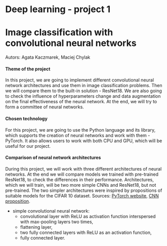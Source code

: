 # Deep learning - project 1

# Image classification with convolutional neural networks

Autors: Agata Kaczmarek, Maciej Chylak

#### Theme of the project

In this project, we are going to implement different convolutional neural network architectures and use them in image classification problems. Then we will compare them to the built-in solution - ResNet18. We are also going to check the influence of hyperparameters change and data augmentation on the final effectiveness of the neural network. At the end, we will try to form a committee of neural networks.

#### Chosen technology

For this project, we are going to use the Python language and its library, which supports the creation of neural networks and work with them - PyTorch. It also allows users to work with both CPU and GPU, which will be useful for our project.

#### Comparison of neural network architectures

During this project, we will work with three different architectures of neural networks. At the end we will compare models we trained with pre-trained ResNet18, to check the differences in their performance. Architectures, which we will train, will be two more simple CNNs and ResNet18, but not pre-trained. The two simpler architectures were inspired by propositions of suitable models for the CIFAR 10 dataset.
Sources: [PyTorch website](https://pytorch.org/tutorials/beginner/blitz/cifar10_tutorial.html?fbclid=IwAR0bHaGa9Ftgr0xu7-o1DQT_wSO7Z9iXrvTCwZjIDIU08HUOYHj44_NpEUQ), [CNN proposition](https://machinelearningmastery.com/how-to-develop-a-cnn-from-scratch-for-cifar-10-photo-classification/).

- simple convolutional neural network:
  - convolutional layer with ReLU as activation function interspersed with max-pooling layers two times,
  - flattening layer,
  - two fully connected layers with ReLU as an activation function,
  - fully connected layer.

